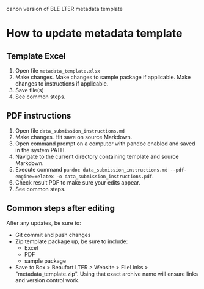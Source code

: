 canon version of BLE LTER metadata template

# How to update metadata template

## Template Excel

1. Open file `metadata_template.xlsx`
2. Make changes. Make changes to sample package if applicable. Make changes to instructions if applicable.
3. Save file(s)
4. See common steps.

## PDF instructions

1. Open file `data_submission_instructions.md`
2. Make changes. Hit save on source Markdown.
3. Open command prompt on a computer with pandoc enabled and saved in the system PATH. 
4. Navigate to the current directory containing template and source Markdown. 
5. Execute command `pandoc data_submission_instructions.md --pdf-engine=xelatex -o data_submission_instructions.pdf`.
6. Check result PDF to make sure your edits appear.
7. See common steps.

## Common steps after editing

After any updates, be sure to:
- Git commit and push changes
- Zip template package up, be sure to include:
	- Excel
	- PDF
	- sample package
- Save to Box > Beaufort LTER > Website > FileLinks > "metadata_template.zip". Using that exact archive name will ensure links and version control work.